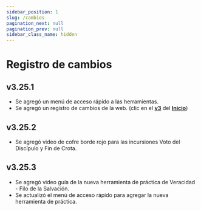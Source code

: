 ```yaml
---
sidebar_position: 1
slug: /cambios
pagination_next: null
pagination_prev: null
sidebar_class_name: hidden
---
```


# Registro de cambios
## v3.25.1
- Se agregó un menú de acceso rápido a las herramientas.
- Se agregó un registro de cambios de la web. (clic en el [**v3**](/cambios) del [**Inicio**](/))

## v3.25.2
- Se agregó video de cofre borde rojo para las incursiones Voto del Discípulo y Fin de Crota.

## v3.25.3
- Se agregó video guía de la nueva herramienta de práctica de Veracidad - Filo de la Salvación.
- Se actualizó el menú de acceso rápido para agregar la nueva herramienta de práctica.

